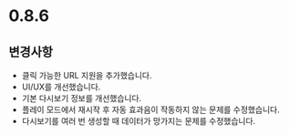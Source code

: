 # 0.8.6

## 변경사항

- 클릭 가능한 URL 지원을 추가했습니다.
- UI/UX를 개선했습니다.
- 기본 다시보기 정보를 개선했습니다.
- 플레이 모드에서 재시작 후 자동 효과음이 작동하지 않는 문제를 수정했습니다.
- 다시보기를 여러 번 생성할 때 데이터가 망가지는 문제를 수정했습니다.
